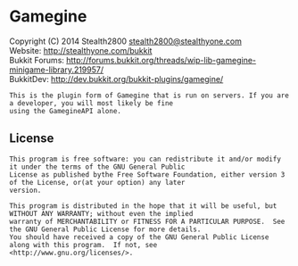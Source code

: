 Gamegine
===
Copyright (C) 2014 Stealth2800 <stealth2800@stealthyone.com> <br />
Website: <http://stealthyone.com/bukkit> <br />
Bukkit Forums: <http://forums.bukkit.org/threads/wip-lib-gamegine-minigame-library.219957/> <br />
BukkitDev: <http://dev.bukkit.org/bukkit-plugins/gamegine/> <br />

    This is the plugin form of Gamegine that is run on servers. If you are a developer, you will most likely be fine
    using the GamegineAPI alone.

## License
    This program is free software: you can redistribute it and/or modify it under the terms of the GNU General Public
    License as published bythe Free Software Foundation, either version 3 of the License, or(at your option) any later
    version.

    This program is distributed in the hope that it will be useful, but WITHOUT ANY WARRANTY; without even the implied
    warranty of MERCHANTABILITY or FITNESS FOR A PARTICULAR PURPOSE.  See the GNU General Public License for more details.
    You should have received a copy of the GNU General Public License along with this program.  If not, see
    <http://www.gnu.org/licenses/>.